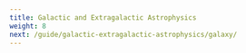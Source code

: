 ```yaml
---
title: Galactic and Extragalactic Astrophysics
weight: 8
next: /guide/galactic-extragalactic-astrophysics/galaxy/
---
```

